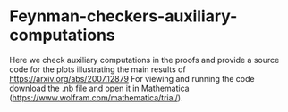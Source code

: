 # Feynman-checkers-auxiliary-computations
Here we check auxiliary computations in the proofs and provide a source code for the plots illustrating the main results of https://arxiv.org/abs/2007.12879
For viewing and running the code download the .nb file and open it in Mathematica (https://www.wolfram.com/mathematica/trial/). 
